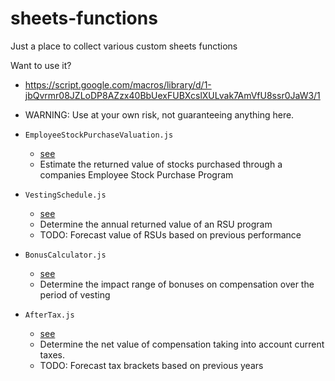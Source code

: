 # sheets-functions
Just a place to collect various custom sheets functions

Want to use it?
  - https://script.google.com/macros/library/d/1-jbQvrmr08JZLoDP8AZzx40BbUexFUBXcslXULvak7AmVfU8ssr0JaW3/1
  - WARNING: Use at your own risk, not guaranteeing anything here.

- `EmployeeStockPurchaseValuation.js`
  - [see](./EmployeeStockPurchaseValuation.js)
  - Estimate the returned value of stocks purchased through a companies Employee Stock Purchase Program
- `VestingSchedule.js` 
  - [see](./VestingSchedule.js)
  - Determine the annual returned value of an RSU program
  - TODO: Forecast value of RSUs based on previous performance
- `BonusCalculator.js` 
  - [see](./BonusCalculator.js)
  - Determine the impact range of bonuses on compensation over the period of vesting
- `AfterTax.js`
  - [see](./AfterTax.js)
  - Determine the net value of compensation taking into account current taxes.
  - TODO: Forecast tax brackets based on previous years

